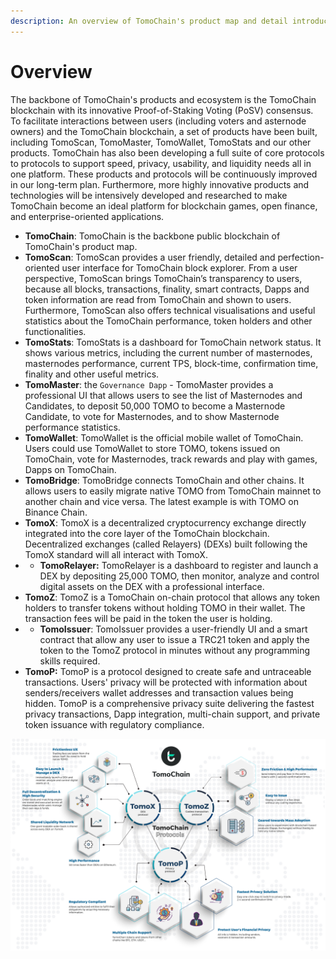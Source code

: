 ```yaml
---
description: An overview of TomoChain's product map and detail introduction
---
```


# Overview

The backbone of TomoChain's products and ecosystem is the TomoChain blockchain with its innovative Proof-of-Staking Voting \(PoSV\) consensus. To facilitate interactions between users \(including voters and asternode owners\) and the TomoChain blockchain, a set of products have been built, including TomoScan, TomoMaster, TomoWallet, TomoStats and our other products. TomoChain has also been developing a full suite of core protocols to protocols to support speed, privacy, usability, and liquidity needs all in one platform. These products and protocols will be continuously improved in our long-term plan. Furthermore, more highly innovative products and technologies will be intensively developed and researched to make TomoChain become an ideal platform for blockchain games, open finance, and enterprise-oriented applications. 

* **TomoChain**: TomoChain is the backbone public blockchain of TomoChain's product map.
* **TomoScan**: TomoScan provides a user friendly, detailed and perfection-oriented user interface for TomoChain block explorer. From a user perspective, TomoScan brings TomoChain’s transparency to users, because all blocks, transactions, finality, smart contracts, Dapps and token information are read from TomoChain and shown to users. Furthermore, TomoScan also offers technical visualisations and useful statistics about the TomoChain performance, token holders and other functionalities.
* **TomoStats**: TomoStats is a dashboard for TomoChain network status. It shows various metrics, including the current number of masternodes, masternodes performance, current TPS, block-time, confirmation time, finality and other useful metrics.
* **TomoMaster**: the `Governance Dapp` - TomoMaster provides a professional UI that allows users to see the list of Masternodes and Candidates, to deposit 50,000 TOMO to become a Masternode Candidate, to vote for Masternodes, and to show Masternode performance statistics.
* **TomoWallet**: TomoWallet is the official mobile wallet of TomoChain. Users could use TomoWallet to store TOMO, tokens issued on TomoChain, vote for Masternodes, track rewards and play with games, Dapps on TomoChain.
* **TomoBridge**: TomoBridge connects TomoChain and other chains. It allows users to easily migrate native TOMO from TomoChain mainnet to another chain and vice versa. The latest example is with TOMO on Binance Chain.
* **TomoX**: TomoX is a decentralized cryptocurrency exchange directly integrated into the core layer of the TomoChain blockchain. Decentralized exchanges \(called Relayers\) \(DEXs\) built following the TomoX standard will all interact with TomoX.
* * **TomoRelayer:** TomoRelayer is a dashboard to register and launch a DEX by depositing 25,000 TOMO, then monitor, analyze and control digital assets on the DEX with a professional interface. 
* **TomoZ**: TomoZ is a TomoChain on-chain protocol that allows any token holders to transfer tokens without holding TOMO in their wallet. The transaction fees will be paid in the token the user is holding.
* * **TomoIssuer**: TomoIssuer provides a user-friendly UI and a smart contract that allow any user to issue a TRC21 token and apply the token to the TomoZ protocol in minutes without any programming skills required.
* **TomoP:** TomoP is a protocol designed to create safe and untraceable transactions. Users' privacy will be protected with information about senders/receivers wallet addresses and transaction values being hidden. TomoP is a comprehensive privacy suite delivering the fastest privacy transactions, Dapp integration, multi-chain support, and private token issuance with regulatory compliance.

![](../.gitbook/assets/infographic-protocols-new-logo-01.jpg)


